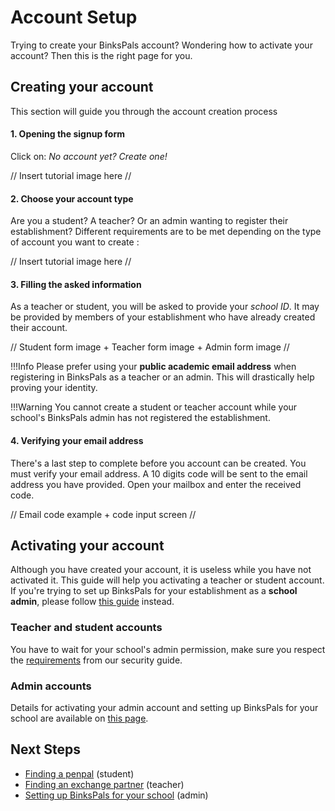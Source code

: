 # Account Setup

Trying to create your BinksPals account? Wondering how to activate your account? Then this is the right page for you.

## Creating your account

This section will guide you through the account creation process

#### 1. Opening the signup form

Click on: _No account yet? Create one!_

// Insert tutorial image here //

#### 2. Choose your account type

Are you a student? A teacher? Or an admin wanting to register their establishment? Different requirements are to be met depending on the type of account you want to create :

// Insert tutorial image here //

#### 3. Filling the asked information

As a teacher or student, you will be asked to provide your _school ID_. It may be provided by members of your establishment who have already created their account.

// Student form image + Teacher form image + Admin form image //

!!!Info
    Please prefer using your **public academic email address** when registering in BinksPals as a teacher or an admin. This will drastically help proving your identity.

!!!Warning
    You cannot create a student or teacher account while your school's BinksPals admin has not registered the establishment.

#### 4. Verifying your email address

There's a last step to complete before you account can be created. You must verify your email address. A 10 digits code will be sent to the email address you have provided. Open your mailbox and enter the received code.

// Email code example + code input screen //

## Activating your account

Although you have created your account, it is useless while you have not activated it. This guide will help you activating a teacher or student account. If you're trying to set up BinksPals for your establishment as a **school admin**, please follow [this guide](admin_setup.md) instead.

### Teacher and student accounts

You have to wait for your school's admin permission, make sure you respect the [requirements](security.md) from our security guide.

### Admin accounts

Details for activating your admin account and setting up BinksPals for your school are available on [this page](admin_setup.md).

## Next Steps

- [Finding a penpal](penpals.md) (student)
- [Finding an exchange partner](teacher.md) (teacher)
- [Setting up BinksPals for your school](admin_setup.md) (admin) 